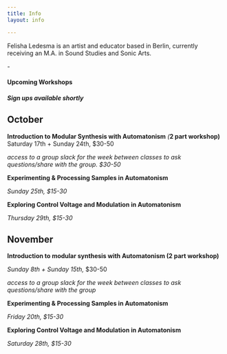 ```yaml
---
title: Info
layout: info

---
```

Felisha Ledesma is an artist and educator based in Berlin, currently receiving an M.A. in Sound Studies and Sonic Arts.

\-

#### **Upcoming Workshops**

#### _Sign ups available shortly_

## **October**

**Introduction to Modular Synthesis with Automatonism** _(_**2 part workshop)**  
Saturday 17th + Sunday 24th, $30-50

_access to a group slack for the week between classes to ask questions/share with the group. $30-50_

**Experimenting & Processing Samples in Automatonism**

_Sunday_ _25th, $15-30_

**Exploring Control Voltage and Modulation in Automatonism**

_Thursday_ _29th, $15-30_

## **November**

**Introduction to modular synthesis with Automatonism (2 part workshop)**

_Sunday 8th + Sunday 15th,_  $30-50

_access to a group slack for the week between classes to ask questions/share with the group_

**Experimenting & Processing Samples in Automatonism**

_Friday 20th, $15-30_

**Exploring Control Voltage and Modulation in Automatonism**

_Saturday_ _28th, $15-30_